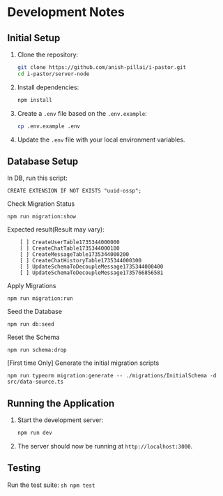 # Development Notes

## Initial Setup

1. Clone the repository:
    ```sh
    git clone https://github.com/anish-pillai/i-pastor.git
    cd i-pastor/server-node
    ```

2. Install dependencies:
    ```sh
    npm install
    ```

3. Create a `.env` file based on the `.env.example`:
    ```sh
    cp .env.example .env
    ```

4. Update the `.env` file with your local environment variables.

## Database Setup

In DB, run this script:

`CREATE EXTENSION IF NOT EXISTS "uuid-ossp";`

Check Migration Status

`npm run migration:show`

Expected result(Result may vary):

```
    [ ] CreateUserTable1735344000000
    [ ] CreateChatTable1735344000100
    [ ] CreateMessageTable1735344000200
    [ ] CreateChatHistoryTable1735344000300
    [ ] UpdateSchemaToDecoupleMessage1735344000400
    [ ] UpdateSchemaToDecoupleMessage1735766856581
```

Apply Migrations

`npm run migration:run`

Seed the Database

`npm run db:seed`

Reset the Schema

`npm run schema:drop`

[First time Only] Generate the initial migration scripts

`npm run typeorm migration:generate -- ./migrations/InitialSchema -d src/data-source.ts`

## Running the Application

1. Start the development server:
    ```sh
    npm run dev
    ```

2. The server should now be running at `http://localhost:3000`.

## Testing

Run the test suite:
    ```sh
    npm test
    ```

